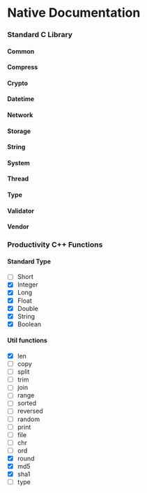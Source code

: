 # Native Documentation

### Standard C Library
#### Common
#### Compress
#### Crypto
#### Datetime
#### Network
#### Storage
#### String
#### System
#### Thread
#### Type
#### Validator
#### Vendor

### Productivity C++ Functions

#### Standard Type
- [ ] Short
- [x] Integer
- [x] Long
- [x] Float
- [x] Double
- [x] String
- [x] Boolean

#### Util functions

- [x] len
- [ ] copy
- [ ] split
- [ ] trim
- [ ] join
- [ ] range
- [ ] sorted
- [ ] reversed
- [ ] random
- [ ] print
- [ ] file
- [ ] chr
- [ ] ord
- [x] round
- [x] md5
- [x] sha1
- [ ] type

